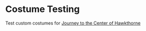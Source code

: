 # Costume Testing

Test custom costumes for [Journey to the Center of Hawkthorne](https://github.com/kyleconroy/hawkthorne-journey)
